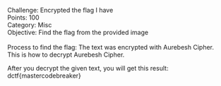 Challenge: Encrypted the flag I have
<br>
Points: 100
<br>
Category: Misc
<br>
Objective: Find the flag from the provided image
<br><br>
Process to find the flag: The text was encrypted with Aurebesh Cipher. 
<br>
This is how to decrypt Aurebesh Cipher.

 
After you decrypt the given text, you will get this result: dctf{mastercodebreaker}
